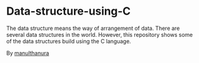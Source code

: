 # Data-structure-using-C
The data structure means the way of arrangement of data. There are several data structures in the world. However, this repository shows some of the data structures build using the C language.

By [manulthanura](https://github.com/manulthanura)

